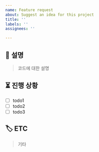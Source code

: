 ```yaml
---
name: Feature request
about: Suggest an idea for this project
title: ''
labels: ''
assignees: ''

---
```


## 📃 설명
> 코드에 대한 설명

## ⏳ 진행 상황
- [ ] todo1
- [ ] todo2
- [ ] todo3

## 🏷 ETC
> 기타
